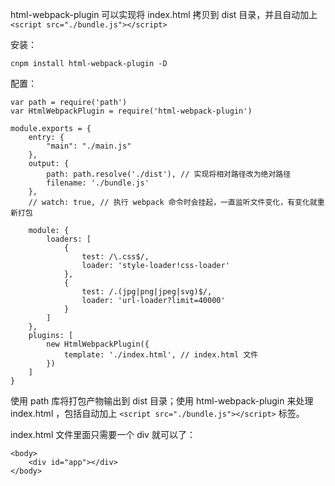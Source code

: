 html-webpack-plugin 可以实现将 index.html 拷贝到 dist 目录，并且自动加上 `<script src="./bundle.js"></script>`

安装：

```
cnpm install html-webpack-plugin -D
```

配置：

```
var path = require('path')
var HtmlWebpackPlugin = require('html-webpack-plugin')

module.exports = {
    entry: {
        "main": "./main.js"
    },
    output: {
        path: path.resolve('./dist'), // 实现将相对路径改为绝对路径
        filename: './bundle.js'
    },
    // watch: true, // 执行 webpack 命令时会挂起，一直监听文件变化，有变化就重新打包

    module: {
        loaders: [
            {
                test: /\.css$/,
                loader: 'style-loader!css-loader'
            },
            {
                test: /.(jpg|png|jpeg|svg)$/,
                loader: 'url-loader?limit=40000'
            }
        ]
    },
    plugins: [
        new HtmlWebpackPlugin({
            template: './index.html', // index.html 文件
        })
    ]
}
```

使用 path 库将打包产物输出到 dist 目录；使用 html-webpack-plugin 来处理 index.html ，包括自动加上 `<script src="./bundle.js"></script>` 标签。

index.html 文件里面只需要一个 div 就可以了：

```
<body>
    <div id="app"></div>
</body>
```
